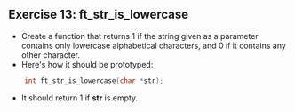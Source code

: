 ## Exercise 13: ft_str_is_lowercase
- Create a function that returns 1 if the string given as a parameter contains only lowercase alphabetical characters, and 0 if it contains any other character.
- Here's how it should be prototyped:
```C
	int	ft_str_is_lowercase(char *str);
```
- It should return 1 if __str__ is empty.

